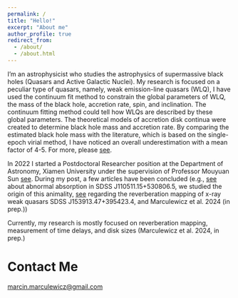 ```yaml
---
permalink: /
title: "Hello!"
excerpt: "About me"
author_profile: true
redirect_from: 
  - /about/
  - /about.html
---
```


I’m an astrophysicist who studies the astrophysics of supermassive black holes (Quasars and Active Galactic Nuclei). 
My research is focused on a peculiar type of quasars, namely, weak emission-line quasars (WLQ), I have used the continuum fit method to constrain the global parameters of WLQ, the mass of the black hole, accretion rate, spin, and inclination. The continuum fitting method could tell how WLQs are described by these global parameters. The theoretical models of accretion disk continua were created to determine black hole mass and accretion rate. By comparing the estimated black hole mass with the literature, which is based on the single-epoch virial method, I have noticed an overall underestimation with a mean factor of 4-5. For more, please [see](https://iopscience.iop.org/article/10.3847/1538-4357/ab9597).

In 2022 I started a Postdoctoral Researcher position at the Department of Astronomy, Xiamen University under the supervision of Professor Mouyuan Sun [see](https://www.msun.space/). During my post, a few articles have been concluded (e.g., [see](https://ui.adsabs.harvard.edu/abs/2022A%26A...668A.128M/abstract) about abnormal absorption in SDSS J110511.15+530806.5, we studied  the origin of this animality, [see](https://ui.adsabs.harvard.edu/abs/2023ApJ...956..126M/abstract) regarding the reverberation mapping of x-ray weak quasars SDSS J153913.47+395423.4, and Marculewicz et al. 2024 (in prep.))

Currently, my research is mostly focused on reverberation mapping, measurement of time delays, and disk sizes (Marculewicz et al. 2024, in prep.)

Contact Me
=====
marcin.marculewicz@gmail.com
